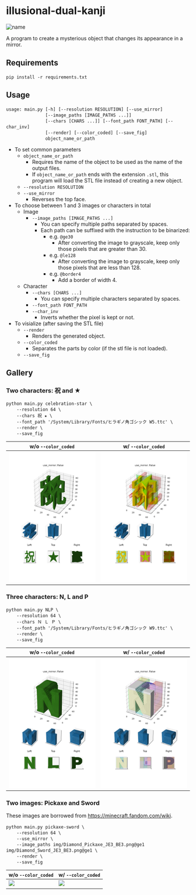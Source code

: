 # illusional-dual-kanji

![name](https://img.shields.io/badge/研究プロジェクト演習-blue.svg)

A program to create a mysterious object that changes its appearance in a mirror.

## Requirements

```shell
pip install -r requirements.txt
```

## Usage

```
usage: main.py [-h] [--resolution RESOLUTION] [--use_mirror]
               [--image_paths [IMAGE_PATHS ...]]
               [--chars [CHARS ...]] [--font_path FONT_PATH] [--char_inv]
               [--render] [--color_coded] [--save_fig]
               object_name_or_path
```

-   To set common parameters
    -   `object_name_or_path`
        -   Requires the name of the object to be used as the name of the output files.
        -   If `object_name_or_path` ends with the extension `.stl`, this program will load the STL file instead of creating a new object.
    -   `--resolution RESOLUTION`
    -   `--use_mirror`
        -   Reverses the top face.
-   To choose between 1 and 3 images or characters in total
    -   Image
        -   `--image_paths [IMAGE_PATHS ...]`
            -   You can specify multiple paths separated by spaces.
            -   Each path can be suffixed with the instruction to be binarized:
                -   e.g. `@ge30`
                    -   After converting the image to grayscale, keep only those pixels that are greater than 30.
                -   e.g. `@le128`
                    -   After converting the image to grayscale, keep only those pixels that are less than 128.
                -   e.g. `@border4`
                    -   Add a border of width 4.
    -   Character
        -   `--chars [CHARS ...]`
            -   You can specify multiple characters separated by spaces.
        -   `--font_path FONT_PATH`
        -   `--char_inv`
            -   Inverts whether the pixel is kept or not.
-   To visialize (after saving the STL file)
    -   `--render`
        -   Renders the generated object.
    -   `--color_coded`
        -   Separates the parts by color (if the stl file is not loaded).
    -   `--save_fig`

## Gallery

### Two characters: 祝 and ★

```shell
python main.py celebration-star \
    --resolution 64 \
    --chars 祝 ★ \
    --font_path '/System/Library/Fonts/ヒラギノ角ゴシック W5.ttc' \
    --render \
    --save_fig
```

| w/o `--color_coded`                                      | w/ `--color_coded`                                             |
| -------------------------------------------------------- | -------------------------------------------------------------- |
| <img src="assets/main-celebration-star.png" width="300"> | <img src="assets/main-celebration-star-color.png" width="300"> |

### Three characters: N, L and P

```shell
python main.py NLP \
    --resolution 64 \
    --chars Ｎ Ｌ Ｐ \
    --font_path '/System/Library/Fonts/ヒラギノ角ゴシック W9.ttc' \
    --render \
    --save_fig
```

| w/o `--color_coded`                         | w/ `--color_coded`                                |
| ------------------------------------------- | ------------------------------------------------- |
| <img src="assets/main-NLP.png" width="300"> | <img src="assets/main-NLP-color.png" width="300"> |

### Two images: Pickaxe and Sword

These images are borrowed from https://minecraft.fandom.com/wiki.

```shell
python main.py pickaxe-sword \
    --resolution 64 \
    --use_mirror \
    --image_paths img/Diamond_Pickaxe_JE3_BE3.png@ge1 img/Diamond_Sword_JE3_BE3.png@ge1 \
    --render \
    --save_fig
```

| w/o `--color_coded`                                   | w/ `--color_coded`                                          |
| ----------------------------------------------------- | ----------------------------------------------------------- |
| <img src="assets/main-pickaxe-sword.png" width="300"> | <img src="assets/main-pickaxe-sword-color.png" width="300"> |
